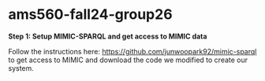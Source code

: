 # ams560-fall24-group26

**Step 1: Setup MIMIC-SPARQL and get access to MIMIC data**

Follow the instructions here: https://github.com/junwoopark92/mimic-sparql to get access to MIMIC and download the code we modified to create our system.
